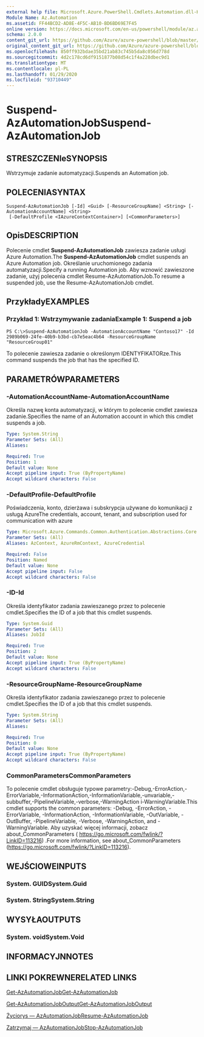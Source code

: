 ```yaml
---
external help file: Microsoft.Azure.PowerShell.Cmdlets.Automation.dll-Help.xml
Module Name: Az.Automation
ms.assetid: FF44BCD2-AD8E-4F5C-AB10-BD6BD69E7F45
online version: https://docs.microsoft.com/en-us/powershell/module/az.automation/suspend-azautomationjob
schema: 2.0.0
content_git_url: https://github.com/Azure/azure-powershell/blob/master/src/Automation/Automation/help/Suspend-AzAutomationJob.md
original_content_git_url: https://github.com/Azure/azure-powershell/blob/master/src/Automation/Automation/help/Suspend-AzAutomationJob.md
ms.openlocfilehash: 850ff932bdae35bd21ab83c745b5da8c056d778d
ms.sourcegitcommit: 4d2c178cd6df9151877b08d54c1f4a228dbec9d1
ms.translationtype: MT
ms.contentlocale: pl-PL
ms.lasthandoff: 01/29/2020
ms.locfileid: "93710449"
---
```

# <span data-ttu-id="33886-101">Suspend-AzAutomationJob</span><span class="sxs-lookup"><span data-stu-id="33886-101">Suspend-AzAutomationJob</span></span>

## <span data-ttu-id="33886-102">STRESZCZENIe</span><span class="sxs-lookup"><span data-stu-id="33886-102">SYNOPSIS</span></span>
<span data-ttu-id="33886-103">Wstrzymuje zadanie automatyzacji.</span><span class="sxs-lookup"><span data-stu-id="33886-103">Suspends an Automation job.</span></span>

## <span data-ttu-id="33886-104">POLECENIA</span><span class="sxs-lookup"><span data-stu-id="33886-104">SYNTAX</span></span>

```
Suspend-AzAutomationJob [-Id] <Guid> [-ResourceGroupName] <String> [-AutomationAccountName] <String>
 [-DefaultProfile <IAzureContextContainer>] [<CommonParameters>]
```

## <span data-ttu-id="33886-105">Opis</span><span class="sxs-lookup"><span data-stu-id="33886-105">DESCRIPTION</span></span>
<span data-ttu-id="33886-106">Polecenie cmdlet **Suspend-AzAutomationJob** zawiesza zadanie usługi Azure Automation.</span><span class="sxs-lookup"><span data-stu-id="33886-106">The **Suspend-AzAutomationJob** cmdlet suspends an Azure Automation job.</span></span>
<span data-ttu-id="33886-107">Określanie uruchomionego zadania automatyzacji.</span><span class="sxs-lookup"><span data-stu-id="33886-107">Specify a running Automation job.</span></span>
<span data-ttu-id="33886-108">Aby wznowić zawieszone zadanie, użyj polecenia cmdlet Resume-AzAutomationJob.</span><span class="sxs-lookup"><span data-stu-id="33886-108">To resume a suspended job, use the Resume-AzAutomationJob cmdlet.</span></span>

## <span data-ttu-id="33886-109">Przykłady</span><span class="sxs-lookup"><span data-stu-id="33886-109">EXAMPLES</span></span>

### <span data-ttu-id="33886-110">Przykład 1: Wstrzymywanie zadania</span><span class="sxs-lookup"><span data-stu-id="33886-110">Example 1: Suspend a job</span></span>
```
PS C:\>Suspend-AzAutomationJob -AutomationAccountName "Contoso17" -Id 2989b069-24fe-40b9-b3bd-cb7e5eac4b64 -ResourceGroupName "ResourceGroup01"
```

<span data-ttu-id="33886-111">To polecenie zawiesza zadanie o określonym IDENTYFIKATORze.</span><span class="sxs-lookup"><span data-stu-id="33886-111">This command suspends the job that has the specified ID.</span></span>

## <span data-ttu-id="33886-112">PARAMETRÓW</span><span class="sxs-lookup"><span data-stu-id="33886-112">PARAMETERS</span></span>

### <span data-ttu-id="33886-113">-AutomationAccountName</span><span class="sxs-lookup"><span data-stu-id="33886-113">-AutomationAccountName</span></span>
<span data-ttu-id="33886-114">Określa nazwę konta automatyzacji, w którym to polecenie cmdlet zawiesza zadanie.</span><span class="sxs-lookup"><span data-stu-id="33886-114">Specifies the name of an Automation account in which this cmdlet suspends a job.</span></span>

```yaml
Type: System.String
Parameter Sets: (All)
Aliases:

Required: True
Position: 1
Default value: None
Accept pipeline input: True (ByPropertyName)
Accept wildcard characters: False
```

### <span data-ttu-id="33886-115">-DefaultProfile</span><span class="sxs-lookup"><span data-stu-id="33886-115">-DefaultProfile</span></span>
<span data-ttu-id="33886-116">Poświadczenia, konto, dzierżawa i subskrypcja używane do komunikacji z usługą Azure</span><span class="sxs-lookup"><span data-stu-id="33886-116">The credentials, account, tenant, and subscription used for communication with azure</span></span>

```yaml
Type: Microsoft.Azure.Commands.Common.Authentication.Abstractions.Core.IAzureContextContainer
Parameter Sets: (All)
Aliases: AzContext, AzureRmContext, AzureCredential

Required: False
Position: Named
Default value: None
Accept pipeline input: False
Accept wildcard characters: False
```

### <span data-ttu-id="33886-117">-ID</span><span class="sxs-lookup"><span data-stu-id="33886-117">-Id</span></span>
<span data-ttu-id="33886-118">Określa identyfikator zadania zawieszanego przez to polecenie cmdlet.</span><span class="sxs-lookup"><span data-stu-id="33886-118">Specifies the ID of a job that this cmdlet suspends.</span></span>

```yaml
Type: System.Guid
Parameter Sets: (All)
Aliases: JobId

Required: True
Position: 2
Default value: None
Accept pipeline input: True (ByPropertyName)
Accept wildcard characters: False
```

### <span data-ttu-id="33886-119">-ResourceGroupName</span><span class="sxs-lookup"><span data-stu-id="33886-119">-ResourceGroupName</span></span>
<span data-ttu-id="33886-120">Określa identyfikator zadania zawieszanego przez to polecenie cmdlet.</span><span class="sxs-lookup"><span data-stu-id="33886-120">Specifies the ID of a job that this cmdlet suspends.</span></span>

```yaml
Type: System.String
Parameter Sets: (All)
Aliases:

Required: True
Position: 0
Default value: None
Accept pipeline input: True (ByPropertyName)
Accept wildcard characters: False
```

### <span data-ttu-id="33886-121">CommonParameters</span><span class="sxs-lookup"><span data-stu-id="33886-121">CommonParameters</span></span>
<span data-ttu-id="33886-122">To polecenie cmdlet obsługuje typowe parametry:-Debug,-ErrorAction,-ErrorVariable,-InformationAction,-InformationVariable,-unvariable,-subbuffer,-PipelineVariable,-verbose,-WarningAction i-WarningVariable.</span><span class="sxs-lookup"><span data-stu-id="33886-122">This cmdlet supports the common parameters: -Debug, -ErrorAction, -ErrorVariable, -InformationAction, -InformationVariable, -OutVariable, -OutBuffer, -PipelineVariable, -Verbose, -WarningAction, and -WarningVariable.</span></span> <span data-ttu-id="33886-123">Aby uzyskać więcej informacji, zobacz about_CommonParameters ( https://go.microsoft.com/fwlink/?LinkID=113216) .</span><span class="sxs-lookup"><span data-stu-id="33886-123">For more information, see about_CommonParameters (https://go.microsoft.com/fwlink/?LinkID=113216).</span></span>

## <span data-ttu-id="33886-124">WEJŚCIOWE</span><span class="sxs-lookup"><span data-stu-id="33886-124">INPUTS</span></span>

### <span data-ttu-id="33886-125">System. GUID</span><span class="sxs-lookup"><span data-stu-id="33886-125">System.Guid</span></span>

### <span data-ttu-id="33886-126">System. String</span><span class="sxs-lookup"><span data-stu-id="33886-126">System.String</span></span>

## <span data-ttu-id="33886-127">WYSYŁA</span><span class="sxs-lookup"><span data-stu-id="33886-127">OUTPUTS</span></span>

### <span data-ttu-id="33886-128">System. void</span><span class="sxs-lookup"><span data-stu-id="33886-128">System.Void</span></span>

## <span data-ttu-id="33886-129">INFORMACYJN</span><span class="sxs-lookup"><span data-stu-id="33886-129">NOTES</span></span>

## <span data-ttu-id="33886-130">LINKI POKREWNE</span><span class="sxs-lookup"><span data-stu-id="33886-130">RELATED LINKS</span></span>

[<span data-ttu-id="33886-131">Get-AzAutomationJob</span><span class="sxs-lookup"><span data-stu-id="33886-131">Get-AzAutomationJob</span></span>](./Get-AzAutomationJob.md)

[<span data-ttu-id="33886-132">Get-AzAutomationJobOutput</span><span class="sxs-lookup"><span data-stu-id="33886-132">Get-AzAutomationJobOutput</span></span>](./Get-AzAutomationJobOutput.md)

[<span data-ttu-id="33886-133">Życiorys — AzAutomationJob</span><span class="sxs-lookup"><span data-stu-id="33886-133">Resume-AzAutomationJob</span></span>](./Resume-AzAutomationJob.md)

[<span data-ttu-id="33886-134">Zatrzymaj — AzAutomationJob</span><span class="sxs-lookup"><span data-stu-id="33886-134">Stop-AzAutomationJob</span></span>](./Stop-AzAutomationJob.md)


